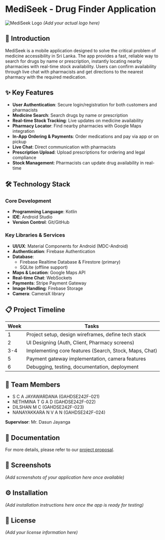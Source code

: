 # MediSeek - Drug Finder Application

![MediSeek Logo](https://via.placeholder.com/150x50?text=MediSeek) *(Add your actual logo here)*

## 📌 Introduction
MediSeek is a mobile application designed to solve the critical problem of medicine accessibility in Sri Lanka. The app provides a fast, reliable way to search for drugs by name or prescription, instantly locating nearby pharmacies with real-time stock availability. Users can confirm availability through live chat with pharmacists and get directions to the nearest pharmacy with the required medication.

## ✨ Key Features
- **User Authentication**: Secure login/registration for both customers and pharmacists
- **Medicine Search**: Search drugs by name or prescription
- **Real-time Stock Tracking**: Live updates on medicine availability
- **Pharmacy Locator**: Find nearby pharmacies with Google Maps integration
- **In-App Ordering & Payments**: Order medications and pay via app or on pickup
- **Live Chat**: Direct communication with pharmacists
- **Prescription Upload**: Upload prescriptions for ordering and legal compliance
- **Stock Management**: Pharmacists can update drug availability in real-time

## 🛠️ Technology Stack
### Core Development
- **Programming Language**: Kotlin
- **IDE**: Android Studio
- **Version Control**: Git/GitHub

### Key Libraries & Services
- **UI/UX**: Material Components for Android (MDC-Android)
- **Authentication**: Firebase Authentication
- **Database**: 
  - Firebase Realtime Database & Firestore (primary)
  - SQLite (offline support)
- **Maps & Location**: Google Maps API
- **Real-time Chat**: WebSockets
- **Payments**: Stripe Payment Gateway
- **Image Handling**: Firebase Storage
- **Camera**: CameraX library

## 📋 Project Timeline
| Week | Tasks |
|------|-------|
| 1 | Project setup, design wireframes, define tech stack |
| 2 | UI Designing (Auth, Client, Pharmacy screens) |
| 3-4 | Implementing core features (Search, Stock, Maps, Chat) |
| 5 | Payment gateway implementation, camera features |
| 6 | Debugging, testing, documentation, deployment |

## 👥 Team Members
- S C A JAYAWARDANA (GAHDSE242F-021)
- NETHMINA T G A D (GAHDSE242F-022)
- DILSHAN M C (GAHDSE242F-023)
- NANAYAKKARA N V A N (GAHDSE242F-024)

**Supervisor**: Mr. Dasun Jayanga

## 📄 Documentation
For more details, please refer to our [project proposal](Mobile_proposal(Group%206).pdf).

## 📱 Screenshots
*(Add screenshots of your application here once available)*

## ⚙️ Installation
*(Add installation instructions here once the app is ready for testing)*

## 📝 License
*(Add your license information here)*
